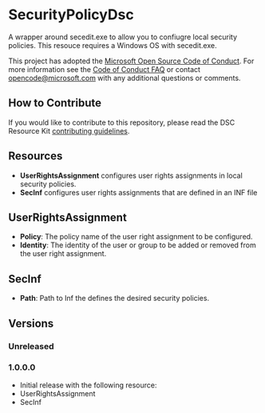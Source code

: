 # SecurityPolicyDsc
A wrapper around secedit.exe to allow you to confiugre local security policies.  This resouce requires a Windows OS with secedit.exe.

This project has adopted the [Microsoft Open Source Code of Conduct](https://opensource.microsoft.com/codeofconduct/).
For more information see the [Code of Conduct FAQ](https://opensource.microsoft.com/codeofconduct/faq/) or contact [opencode@microsoft.com](mailto:opencode@microsoft.com) with any additional questions or comments.

## How to Contribute
If you would like to contribute to this repository, please read the DSC Resource Kit [contributing guidelines](https://github.com/PowerShell/DscResource.Kit/blob/master/CONTRIBUTING.md).

## Resources
*  **UserRightsAssignment** configures user rights assignments in local security policies.
*  **SecInf** configures user rights assignments that are defined in an INF file

## UserRightsAssignment
* **Policy**: The policy name of the user right assignment to be configured.
* **Identity**: The identity of the user or group to be added or removed from the user right assignment.

## SecInf
* **Path**: Path to Inf the defines the desired security policies.

## Versions

### Unreleased

### 1.0.0.0
* Initial release with the following resource:
 * UserRightsAssignment
 * SecInf

